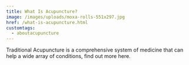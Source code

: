 ```yaml
---
title: What Is Acupuncture?
image: /images/uploads/moxa-rolls-551x297.jpg
href: /what-is-acupuncture.html
customtags:
  - aboutacupuncture
---
```

Traditional Acupuncture is a comprehensive system of medicine that can help a wide array of conditions,  find out more here.